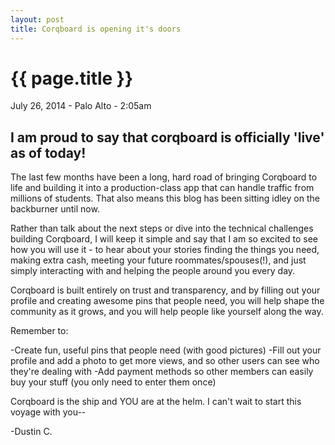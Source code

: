 ```yaml
---
layout: post
title: Corqboard is opening it's doors
---
```


{{ page.title }}
================

<p class="meta">July 26, 2014 - Palo Alto - 2:05am</p>

I am proud to say that corqboard is officially 'live' as of today!
------------------------------------------------------------------

The last few months have been a long, hard road of bringing Corqboard to life and building it into a production-class app that can handle traffic from millions of students. That also means this blog has been sitting idley on the backburner until now. 


Rather than talk about the next steps or dive into the technical challenges building Corqboard, I will keep it simple and say that I am so excited to see how you will use it - to hear about your stories finding the things you need, making extra cash, meeting your future roommates/spouses(!), and just simply interacting with and helping the people around you every day.

Corqboard is built entirely on trust and transparency, and by filling out your profile and creating awesome pins that people need, you will help shape the community as it grows, and you will help people like yourself along the way.

Remember to:

-Create fun, useful pins that people need (with good pictures)
-Fill out your profile and add a photo to get more views, and so other users can see who they're dealing with
-Add payment methods so other members can easily buy your stuff (you only need to enter them once)

Corqboard is the ship and YOU are at the helm. I can't wait to start this voyage with you--

-Dustin C.
